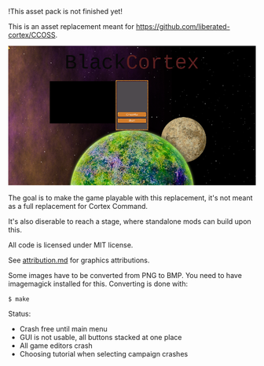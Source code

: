 !This asset pack is not finished yet!

This is an asset replacement meant for https://github.com/liberated-cortex/CCOSS.

![screenshot](./screenshots/2019-08-03_16:02_960x540.png)

The goal is to make the game playable with this replacement, it's not meant as a full replacement for Cortex Command.

It's also diserable to reach a stage, where standalone mods can build upon this.

All code is licensed under MIT license.

See [attribution.md](./attribution.md) for graphics attributions.

Some images have to be converted from PNG to BMP.
You need to have imagemagick installed for this.
Converting is done with:
```
$ make
```

Status:
* Crash free until main menu
* GUI is not usable, all buttons stacked at one place
* All game editors crash
* Choosing tutorial when selecting campaign crashes
